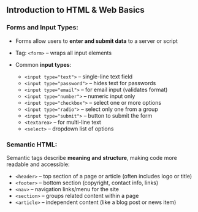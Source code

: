 ## Introduction to HTML & Web Basics

### Forms and Input Types:

* Forms allow users to **enter and submit data** to a server or script
* Tag: `<form>` – wraps all input elements
* Common **input types**:

  * `<input type="text">` – single-line text field
  * `<input type="password">` – hides text for passwords
  * `<input type="email">` – for email input (validates format)
  * `<input type="number">` – numeric input only
  * `<input type="checkbox">` – select one or more options
  * `<input type="radio">` – select only one from a group
  * `<input type="submit">` – button to submit the form
  * `<textarea>` – for multi-line text
  * `<select>` – dropdown list of options

### Semantic HTML:

Semantic tags describe **meaning and structure**, making code more readable and accessible:

* `<header>` – top section of a page or article (often includes logo or title)
* `<footer>` – bottom section (copyright, contact info, links)
* `<nav>` – navigation links/menu for the site
* `<section>` – groups related content within a page
* `<article>` – independent content (like a blog post or news item)

